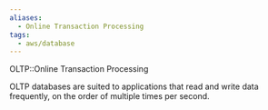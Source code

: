 ```yaml
---
aliases:
  - Online Transaction Processing
tags:
  - aws/database
---
```

OLTP::Online Transaction Processing
<!--SR:!2025-06-05,7,250-->

OLTP databases are suited to applications that read and write data frequently, on the order of multiple times per second.